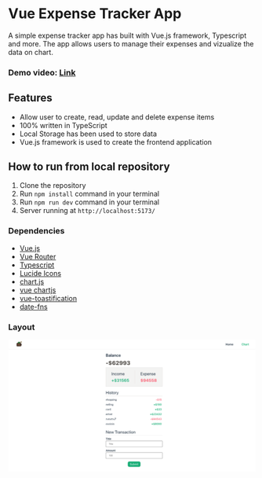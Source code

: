 # **Vue Expense Tracker App**

A simple expense tracker app has built with Vue.js framework, Typescript and more. The app allows users to manage their expenses and vizualize the data on chart.

### Demo video: [Link]()

## Features

- Allow user to create, read, update and delete expense items
- 100% written in TypeScript
- Local Storage has been used to store data
- Vue.js framework is used to create the frontend application

## How to run from local repository

1. Clone the repository
2. Run `npm install` command in your terminal
3. Run `npm run dev` command in your terminal
4. Server running at `http://localhost:5173/`

### Dependencies

- [Vue.js](https://vuejs.org/)
- [Vue Router](https://router.vuejs.org/)
- [Typescript](https://www.typescriptlang.org/)
- [Lucide Icons](https://lucide.dev/)
- [chart.js](https://www.npmjs.com/package/chart.js)
- [vue chartjs](https://www.npmjs.com/package/vue-chartjs)
- [vue-toastification](https://github.com/Maronato/vue-toastification)
- [date-fns](https://www.npmjs.com/package/date-fns)

### Layout

![layout-1 picture](https://github.com/ev0clu/vue-expense-tracker/blob/main/layout-1.png?raw=true)<br>
